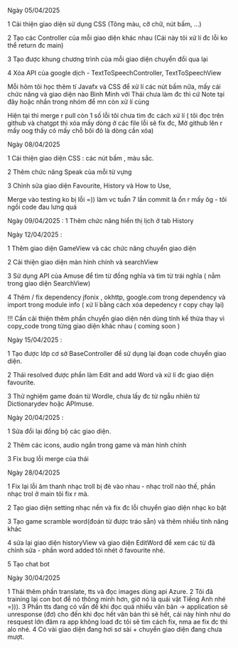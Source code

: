 Ngày 05/04/2025 

1 Cải thiện giao diện sử dụng CSS (Tông màu, cỡ chữ, nút bấm, ...)

2 Tạo các Controller của mỗi giao diện khác nhau (Cái này tôi xử lí đc lỗi ko thể return đc main)

3 Tạo được khung chương trình của mỗi giao diện chuyển đổi qua lại

4 Xóa API của google dịch - TextToSpeechController, TextToSpeechView 

Mỗi hôm tôi học thêm tí Javafx và CSS để xử lí các nút bấm nữa, mấy cái chức năng và giao diện nào Bình Minh với Thái chưa làm đc thì cứ Note tại đây hoặc nhắn trong nhóm để mn còn xử lí cùng

Hiện tại thì merge r pull còn 1 số lỗi tôi chưa tìm đc cách xử lí ( tôi đọc trên github và chatgpt thì xóa mấy dòng ở các file lỗi sẽ fix đc, Mở github lên r mấy oog thấy có mấy chỗ bôi đỏ là dòng cần xóa)

Ngày 08/04/2025 

1 Cải thiện giao diện CSS : các nút bấm , màu sắc.

2 Thêm chức năng Speak của mỗi từ vựng

3 Chỉnh sửa giao diện Favourite, History và How to Use,

Merge vào testing ko bị lỗi =)) làm vc tuần 7 lần commit là ổn r mấy ôg - tôi ngồi code đau lưng quá 


Ngày 09/04/2025 :
1 Thêm chức năng hiển thị lịch ở tab History

Ngày 12/04/2025 :

1 Thêm giao diện GameView và các chức năng chuyển giao diện

2 Cải thiện giao diện màn hình chính và searchView

3 Sử dụng API của Amuse để tìm từ đồng nghĩa và tìm từ trái nghĩa ( nằm trong giao diện SearchView)

4 Thêm / fix dependency jfonix , okhttp, google.com trong dependency và import trong module info ( xử lí bằng cách xóa depedency r copy chạy lại)

!!! Cần cải thiện thêm phần chuyển giao diện nên dùng tính kế thừa thay vì copy_code trong từng giao diện khác nhau ( coming soon )

Ngày 15/04/2025 :

1 Tạo được lớp cơ sở BaseController để sử dụng lại đoạn code chuyển giao diện.

2 Thái resolved được phần làm Edit and add Word và xử lí đc giao diện favourite.

3 Thử nghiệm game đoán từ Wordle, chưa lấy đc từ ngẫu nhiên từ Dictionarydev hoặc APImuse.

Ngày 20/04/2025 :

1 Sửa đổi lại đồng bộ các giao diện. 

2 Thêm các icons, audio ngắn trong game và màn hình chính

3 Fix bug lỗi merge của thái 

Ngày 28/04/2025

1 Fix lại lỗi âm thanh nhạc troll bị đè vào nhau - nhạc troll nào thế, phần nhạc trol ở main tôi fix r mà.

2 Tạo giao diện setting nhạc nền và fix đc lỗi chuyển giao diện nhạc ko bật

3 Tạo game scramble word(đoán từ được tráo sẵn) và thêm nhiều tính năng khác

4 sửa lại giao diện historyView và giao diện EditWord để xem các từ đã chỉnh sửa - phần word added tôi nhét ở favourite nhé.

5 Tạo chat bot

Ngày 30/04/2025

1 Thái thêm phần translate, tts và đọc images dùng api Azure.
2 Tôi đã training lại con bot để nó thông minh hơn, giờ nó là quái vật Tiếng Anh nhé =))).
3 Phần tts đang có vấn đề khi đọc quá nhiều văn bản -> application sẽ unresponse (đơ) cho đến khi đọc hết văn bản thì sẽ hết, cái này hình như do resquest lớn đâm ra app không load đc tôi sẽ tìm cách fix, nma ae fix đc thì alo nhé.
4 Có vài giao diện đang hơi sơ sài + chuyển giao diện đang chưa mượt.

